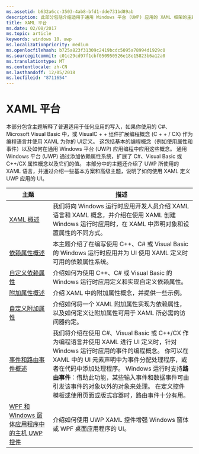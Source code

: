 ```yaml
---
ms.assetid: b632a6cc-3503-4ab8-bfd1-dde731bd89ab
description: 此部分包括介绍适用于通用 Windows 平台 (UWP) 应用的 XAML 框架的主题。
title: XAML 平台
ms.date: 02/08/2017
ms.topic: article
keywords: windows 10，uwp
ms.localizationpriority: medium
ms.openlocfilehash: b725a823f31309c2419bcdc5095a78994d1929c0
ms.sourcegitcommit: c01c29cd97f1cbf050950526e18e15823b6a12a0
ms.translationtype: MT
ms.contentlocale: zh-CN
ms.lasthandoff: 12/05/2018
ms.locfileid: "8711654"
---
```

# <a name="xaml-platform"></a>XAML 平台


本部分包含主题解释了普遍适用于任何应用的写入，如果你使用的 C#、 Microsoft Visual Basic 中，或 VisualC + + 组件扩展编程概念 (C + + / CX) 作为编程语言并使用 XAML 为你的 UI定义。 这包括基本的编程概念（例如使用属性和事件）以及如何在通用 Windows 平台 (UWP) 应用编程中应用这些概念。 通用 Windows 平台 (UWP) 通过添加依赖属性系统，扩展了 C#、Visual Basic 或 C++/CX 属性概念以及它们的值。 本部分中的主题还介绍了 UWP 所使用的 XAML 语言，并通过介绍一些基本方案和高级主题，说明了如何使用 XAML 定义 UWP 应用的 UI。

| 主题 | 描述 |
|-------|-------------|
| [XAML 概述](xaml-overview.md) | 我们将向 Windows 运行时应用开发人员介绍 XAML 语言和 XAML 概念，并介绍在使用 XAML 创建 Windows 运行时应用时，在 XAML 中声明对象和设置属性的不同方式。 |
| [依赖属性概述](dependency-properties-overview.md) | 本主题介绍了在编写使用 C++、C# 或 Visual Basic 的 Windows 运行时应用并为 UI 使用 XAML 定义时可用的依赖属性系统。 |
| [自定义依赖属性](custom-dependency-properties.md) | 介绍如何为使用 C++、C# 或 Visual Basic 的 Windows 运行时应用定义和实现自定义依赖属性。 |
| [附加属性概述](attached-properties-overview.md) | 介绍 XAML 中的附加属性概念，并提供一些示例。 |
| [自定义附加属性](custom-attached-properties.md) | 介绍如何将一个 XAML 附加属性实现为依赖属性，以及如何定义让附加属性可用于 XAML 所必需的访问器约定。 |
| [事件和路由事件概述](events-and-routed-events-overview.md) | 我们将介绍在使用 C#、Visual Basic 或 C++/CX 作为编程语言并使用 XAML 进行 UI 定义时，针对 Windows 运行时应用的事件的编程概念。 你可以在 XAML 中的 UI 元素声明中为事件分配处理程序，或者在代码中添加处理程序。 Windows 运行时支持**路由事件**：借助此功能，某些输入事件和数据事件可由引发该事件的对象以外的对象来处理。 在定义控件模板或使用页面或版式容器时，路由事件十分有用。 |
|[WPF 和 Windows 窗体应用程序中的主机 UWP 控件](xaml-host-controls.md)| 介绍如何使用 UWP XAML 控件增强 Windows 窗体或 WPF 桌面应用程序的 UI。|
